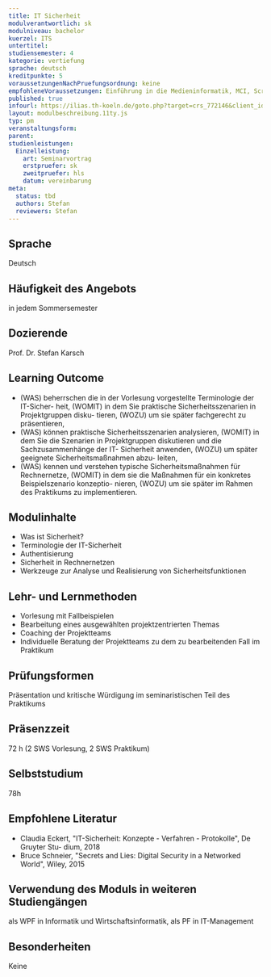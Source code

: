 ```yaml
---
title: IT Sicherheit
modulverantwortlich: sk
modulniveau: bachelor
kuerzel: ITS
untertitel:
studiensemester: 4
kategorie: vertiefung
sprache: deutsch
kreditpunkte: 5
voraussetzungenNachPruefungsordnung: keine
empfohleneVoraussetzungen: Einführung in die Medieninformatik, MCI, Screendesign, Grundlagen des Web, Kommunikationstechnik
published: true
infourl: https://ilias.th-koeln.de/goto.php?target=crs_772146&client_id=ILIAS_FH_Koeln
layout: modulbeschreibung.11ty.js
typ: pm
veranstaltungsform: 
parent:
studienleistungen:
  Einzelleistung:
    art: Seminarvortrag
    erstpruefer: sk
    zweitpruefer: hls
    datum: vereinbarung
meta:
  status: tbd   
  authors: Stefan
  reviewers: Stefan
---
```


## Sprache
Deutsch

## Häufigkeit des Angebots
in jedem Sommersemester

## Dozierende
Prof. Dr. Stefan Karsch

## Learning Outcome
* (WAS) beherrschen die in der Vorlesung vorgestellte Terminologie der IT-Sicher-
heit, (WOMIT) in dem Sie praktische Sicherheitsszenarien in Projektgruppen disku-
tieren, (WOZU) um sie später fachgerecht zu präsentieren,
* (WAS) können praktische Sicherheitsszenarien analysieren, (WOMIT) in dem Sie
die Szenarien in Projektgruppen diskutieren und die Sachzusammenhänge der IT-
Sicherheit anwenden, (WOZU) um später geeignete Sicherheitsmaßnahmen abzu-
leiten,
* (WAS) kennen und verstehen typische Sicherheitsmaßnahmen für Rechnernetze,
(WOMIT) in dem sie die Maßnahmen für ein konkretes Beispielszenario konzeptio-
nieren, (WOZU) um sie später im Rahmen des Praktikums zu implementieren.

## Modulinhalte
* Was ist Sicherheit?
* Terminologie der IT-Sicherheit
* Authentisierung
* Sicherheit in Rechnernetzen
* Werkzeuge zur Analyse und Realisierung von Sicherheitsfunktionen

## Lehr- und Lernmethoden
* Vorlesung mit Fallbeispielen
* Bearbeitung eines ausgewählten  projektzentrierten Themas
* Coaching der Projektteams
* Individuelle Beratung der Projektteams zu dem zu bearbeitenden Fall im Praktikum

## Prüfungsformen
Präsentation und kritische Würdigung im seminaristischen Teil des Praktikums

## Präsenzzeit
72 h (2 SWS Vorlesung, 2 SWS Praktikum)
## Selbststudium
78h
## Empfohlene Literatur
* Claudia Eckert, "IT-Sicherheit: Konzepte - Verfahren - Protokolle", De Gruyter Stu-
dium, 2018
* Bruce Schneier, "Secrets and Lies: Digital Security in a Networked World", Wiley,
2015
## Verwendung des Moduls in weiteren Studiengängen
als WPF in Informatik und Wirtschaftsinformatik, als PF in IT-Management

## Besonderheiten
Keine
